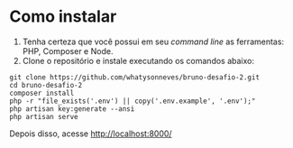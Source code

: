 # Como instalar

1. Tenha certeza que você possui em seu _command line_ as ferramentas: PHP, Composer e Node.
2. Clone o repositório e instale executando os comandos abaixo:

```
git clone https://github.com/whatysonneves/bruno-desafio-2.git
cd bruno-desafio-2
composer install
php -r "file_exists('.env') || copy('.env.example', '.env');"
php artisan key:generate --ansi
php artisan serve
```

Depois disso, acesse [http://localhost:8000/](http://localhost:8000/)
